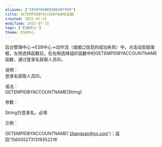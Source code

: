 ```yaml
---
aliases: ["1970704069386207369"]
title: GETEMPIDBYACCOUNTNAME函数
created: 2025-07-15
modified: 2025-07-15
tags: ['ESB中心']
theme: ESB中心
---
```


后台管理中心->ESB中心->动作流（或接口信息的成功失败）中，点击动态赋值框，左侧选择函数后，在右侧选择组织函数中的GETEMPIDBYACCOUNTNAME函数，通过登录名获取人员ID。

说明：  
登录名获取人员ID。

语法：  
GETEMPIDBYACCOUNTNAME(String)

参数：

String为登录名，必填

示例：

GETEMPIDBYACCOUNTNAME('zhangsan@xx.com')；返回'1560052731319352218'